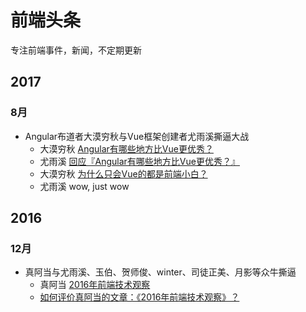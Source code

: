 # 前端头条
专注前端事件，新闻，不定期更新
## 2017
### 8月
* Angular布道者大漠穷秋与Vue框架创建者尤雨溪撕逼大战
    - 大漠穷秋 [Angular有哪些地方比Vue更优秀？](https://zhuanlan.zhihu.com/p/28259790)
    - 尤雨溪 [回应『Angular有哪些地方比Vue更优秀？』](https://zhuanlan.zhihu.com/p/28284087)
    - 大漠穷秋 [为什么只会Vue的都是前端小白？](https://zhuanlan.zhihu.com/p/28282605)
    - 尤雨溪 wow, just wow
## 2016
### 12月
* 真阿当与尤雨溪、玉伯、贺师俊、winter、司徒正美、月影等众牛撕逼
    - 真阿当 [2016年前端技术观察](http://geek.csdn.net/news/detail/128912)
    - [如何评价真阿当的文章：《2016年前端技术观察》？](https://www.zhihu.com/question/53625757)

